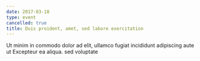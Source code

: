```yaml
---
date: 2017-03-18
type: event
cancelled: true
title: Duis proident, amet, sed labore exercitation
---
```

Ut minim in commodo dolor ad elit, ullamco fugiat incididunt adipiscing aute ut Excepteur ea aliqua. sed voluptate
